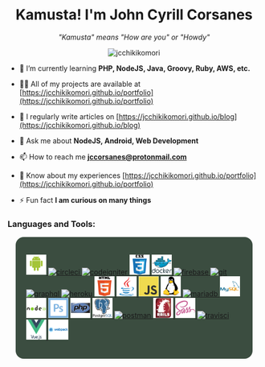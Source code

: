 <h1 align="center">Kamusta! I'm John Cyrill Corsanes</h1>
<p align="center"><i>"Kamusta" means "How are you" or "Howdy"</i></p>
<p align="center"> <img src="https://komarev.com/ghpvc/?username=jcchikikomori&label=Profile%20views&color=0e75b6&style=flat" alt="jcchikikomori" /> </p>

- 🌱 I’m currently learning **PHP, NodeJS, Java, Groovy, Ruby, AWS, etc.**

- 👨‍💻 All of my projects are available at [https://jcchikikomori.github.io/portfolio](https://jcchikikomori.github.io/portfolio)

- 📝 I regularly write articles on [https://jcchikikomori.github.io/blog](https://jcchikikomori.github.io/blog)

- 💬 Ask me about **NodeJS, Android, Web Development**

- 📫 How to reach me **jccorsanes@protonmail.com**

- 📄 Know about my experiences [https://jcchikikomori.github.io/portfolio](https://jcchikikomori.github.io/portfolio)

- ⚡ Fun fact **I am curious on many things**

<h3 align="left">Languages and Tools:</h3>

<div style="display: flex; margin: 1rem; padding: 1.3rem; background-color: #3b4d40; border-radius: 1rem;">
    <p align="left">
        <a href="https://developer.android.com" target="_blank">
            <img
            src="https://raw.githubusercontent.com/devicons/devicon/master/icons/android/android-original-wordmark.svg"
            alt="android"
            width="40"
            height="40"
            />
        </a>
        <a href="https://circleci.com" target="_blank">
            <img
            src="https://www.vectorlogo.zone/logos/circleci/circleci-icon.svg"
            alt="circleci"
            width="40"
            height="40"
            />
        </a>
        <a href="https://codeigniter.com" target="_blank">
            <img
            src="https://cdn.worldvectorlogo.com/logos/codeigniter.svg"
            alt="codeigniter"
            width="40"
            height="40"
            />
        </a>
        <a href="https://www.w3schools.com/css/" target="_blank">
            <img
            src="https://raw.githubusercontent.com/devicons/devicon/master/icons/css3/css3-original-wordmark.svg"
            alt="css3"
            width="40"
            height="40"
            />
        </a>
        <a href="https://www.docker.com/" target="_blank">
            <img
            src="https://raw.githubusercontent.com/devicons/devicon/master/icons/docker/docker-original-wordmark.svg"
            alt="docker"
            width="40"
            height="40"
            />
        </a>
        <a href="https://firebase.google.com/" target="_blank">
            <img
            src="https://www.vectorlogo.zone/logos/firebase/firebase-icon.svg"
            alt="firebase"
            width="40"
            height="40"
            />
        </a>
        <a href="https://git-scm.com/" target="_blank">
            <img
            src="https://www.vectorlogo.zone/logos/git-scm/git-scm-icon.svg"
            alt="git"
            width="40"
            height="40"
            />
        </a>
        <a href="https://graphql.org" target="_blank">
            <img
            src="https://www.vectorlogo.zone/logos/graphql/graphql-icon.svg"
            alt="graphql"
            width="40"
            height="40"
            />
        </a>
        <a href="https://heroku.com" target="_blank">
            <img
            src="https://www.vectorlogo.zone/logos/heroku/heroku-icon.svg"
            alt="heroku"
            width="40"
            height="40"
            />
        </a>
        <a href="https://www.w3.org/html/" target="_blank">
            <img
            src="https://raw.githubusercontent.com/devicons/devicon/master/icons/html5/html5-original-wordmark.svg"
            alt="html5"
            width="40"
            height="40"
            />
        </a>
        <a href="https://www.java.com" target="_blank">
            <img
            src="https://raw.githubusercontent.com/devicons/devicon/master/icons/java/java-original.svg"
            alt="java"
            width="40"
            height="40"
            />
        </a>
        <a
            href="https://developer.mozilla.org/en-US/docs/Web/JavaScript"
            target="_blank"
        >
            <img
            src="https://raw.githubusercontent.com/devicons/devicon/master/icons/javascript/javascript-original.svg"
            alt="javascript"
            width="40"
            height="40"
            />
        </a>
        <a href="https://www.linux.org/" target="_blank">
            <img
            src="https://raw.githubusercontent.com/devicons/devicon/master/icons/linux/linux-original.svg"
            alt="linux"
            width="40"
            height="40"
            />
        </a>
        <a href="https://mariadb.org/" target="_blank">
            <img
            src="https://www.vectorlogo.zone/logos/mariadb/mariadb-icon.svg"
            alt="mariadb"
            width="40"
            height="40"
            />
        </a>
        <a href="https://www.mysql.com/" target="_blank">
            <img
            src="https://raw.githubusercontent.com/devicons/devicon/master/icons/mysql/mysql-original-wordmark.svg"
            alt="mysql"
            width="40"
            height="40"
            />
        </a>
        <a href="https://nodejs.org" target="_blank">
            <img
            src="https://raw.githubusercontent.com/devicons/devicon/master/icons/nodejs/nodejs-original-wordmark.svg"
            alt="nodejs"
            width="40"
            height="40"
            />
        </a>
        <a href="https://www.photoshop.com/en" target="_blank">
            <img
            src="https://raw.githubusercontent.com/devicons/devicon/master/icons/photoshop/photoshop-line.svg"
            alt="photoshop"
            width="40"
            height="40"
            />
        </a>
        <a href="https://www.php.net" target="_blank">
            <img
            src="https://raw.githubusercontent.com/devicons/devicon/master/icons/php/php-original.svg"
            alt="php"
            width="40"
            height="40"
            />
        </a>
        <a href="https://www.postgresql.org" target="_blank">
            <img
            src="https://raw.githubusercontent.com/devicons/devicon/master/icons/postgresql/postgresql-original-wordmark.svg"
            alt="postgresql"
            width="40"
            height="40"
            />
        </a>
        <a href="https://postman.com" target="_blank">
            <img
            src="https://www.vectorlogo.zone/logos/getpostman/getpostman-icon.svg"
            alt="postman"
            width="40"
            height="40"
            />
        </a>
        <a href="https://rubyonrails.org" target="_blank">
            <img
            src="https://raw.githubusercontent.com/devicons/devicon/master/icons/rails/rails-original-wordmark.svg"
            alt="rails"
            width="40"
            height="40"
            />
        </a>
        <a href="https://sass-lang.com" target="_blank">
            <img
            src="https://raw.githubusercontent.com/devicons/devicon/master/icons/sass/sass-original.svg"
            alt="sass"
            width="40"
            height="40"
            />
        </a>
        <a href="https://travis-ci.org" target="_blank">
            <img
            src="https://www.vectorlogo.zone/logos/travis-ci/travis-ci-icon.svg"
            alt="travisci"
            width="40"
            height="40"
            />
        </a>
        <a href="https://vuejs.org/" target="_blank">
            <img
            src="https://raw.githubusercontent.com/devicons/devicon/master/icons/vuejs/vuejs-original-wordmark.svg"
            alt="vuejs"
            width="40"
            height="40"
            />
        </a>
        <a href="https://webpack.js.org" target="_blank">
            <img
            src="https://raw.githubusercontent.com/devicons/devicon/d00d0969292a6569d45b06d3f350f463a0107b0d/icons/webpack/webpack-original-wordmark.svg"
            alt="webpack"
            width="40"
            height="40"
            />
        </a>
    </p>
</div>

